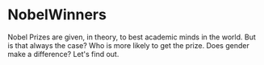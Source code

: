 # NobelWinners

Nobel Prizes are given, in theory, to best academic minds in the world. But is that always the case? Who is more likely to get the prize. Does gender make a difference? Let's find out.
